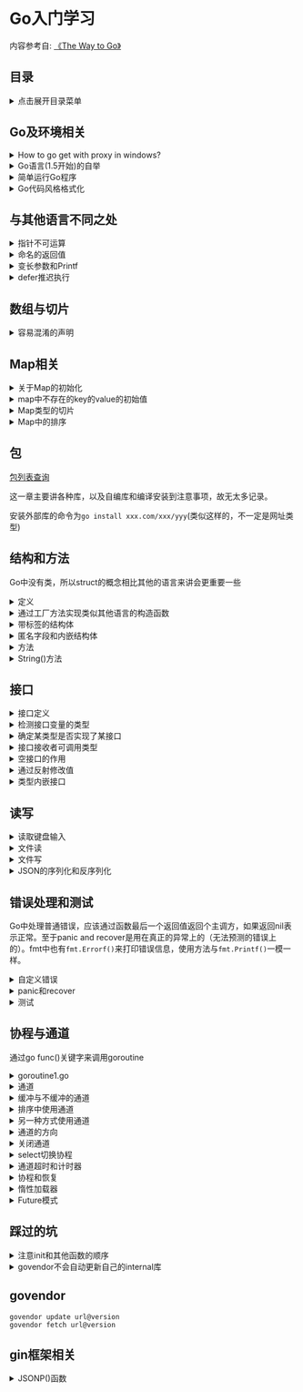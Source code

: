 Go入门学习
===

内容参考自: [《The Way to Go》](https://go.fdos.me/)

目录
---
<details>
<summary>点击展开目录菜单</summary>

<!-- TOC -->

- [Go及环境相关](#Go及环境相关)
- [与其他语言不同之处](#与其他语言不同之处)
- [数组与切片](#数组与切片)
- [Map相关](#Map相关)
- [包(Package)](#包)
- [结构(struct)和方法(method)](#结构和方法)
- [接口](#接口)
- [读写](#读写)
- [错误处理和测试](#错误处理和测试)
- [协程与通道](#协程与通道)
- [踩过的坑](#踩过的坑)
- [govendor](#govendor)
- [gin框架相关](#gin框架相关)
<!-- /TOC -->

</details>


## Go及环境相关

<details>
<summary>How to go get with proxy in windows?</summary>

```bash
#本来是有ss和全局代理软件的，但是想试试不用全局怎么做，以下是自身尝试成功的做法（终端为git bash）：
https_proxy=127.0.0.1:1080 http_proxy=127.0.0.1:1080 go get golang.org/x/tour
```

</details>

<details>
    <summary>Go语言(1.5开始)的自举</summary>

首先什么是编程语言的自举？
以下[回答](https://segmentfault.com/q/1010000000692678)来自segmentfault

> 就是自己的编译器可以自行编译自己的编译器。  
> 实现方法就是这个编译器的作者用这个语言的一些特性来编写编译器并在该编译器中支持这些自己使用到的特性。  
> 首先，第一个编译器肯定是用别的语言写的（不论是C还是Go还是Lisp还是Python），后面的版本才能谈及自举。  
> 至于先有鸡还是先有蛋，我可以举个这样的不太恰当的例子：比如我写了一个可以自举的C编译器叫作mycc，不论是编译器本身的执行效率还是生成的代码的质量都远远好于gcc（本故事纯属虚构），但我用的都是标准的C写的，那么我可以就直接用gcc编译mycc的源码，得到一份可以生成高质量代码但本身执行效率低下的mycc，然后当然如果我再用这个生成的mycc编译mycc的源码得到新的一份mycc，新的这份不光会产生和原来那份同等高质量的代码，而且还能拥有比先前版本更高的执行效率（因为前一份是gcc的编译产物，后一份是mycc的编译产物，而mycc生成的代码质量要远好于gcc的）。故事虽然是虚构的，但是道理差不多就是这么个道理。这也就是为什么如果从源码编译安装新版本的gcc的话，往往会“编译——安装”两到三遍的原因。  

</details>

<details>
    <summary>简单运行Go程序</summary>

```bash
go run hello_world.go
```

</details>

<details>
    <summary>Go代码风格格式化</summary>

```bash
gofmt -w *.go
gofmt <foldername>
```
</details>

## 与其他语言不同之处

<details>
    <summary>指针不可运算</summary>
对于经常导致 C 语言内存泄漏继而程序崩溃的指针运算（所谓的指针算法，如：pointer+2，移动指针指向字符串的字节数或数组的某个位置）是不被允许的。Go 语言中的指针保证了内存安全，更像是 Java、C# 和 VB.NET 中的引用。

因此```c = *p++```在 Go 语言的代码中是不合法的。
</details>

<details>
    <summary>命名的返回值</summary>
可以通过在函数签名中声明返回值的名字，从而省略return中的变量，example：

```go
func getX2AndX3_2(input int) (x2 int, x3 int) {
    x2 = 2 * input
    x3 = 3 * input
    // return x2, x3
    return
}
```
</details>

<details>
    <summary>变长参数和Printf</summary>

### 同类型的变长参数
首先看看函数中的语法定义

```go
/**
    FunctionType   = "func" Signature .
    Signature      = Parameters [ Result ] .
    Result         = Parameters | Type .
    Parameters     = "(" [ ParameterList [ "," ] ] ")" .
    ParameterList  = ParameterDecl { "," ParameterDecl } .
    ParameterDecl  = [ IdentifierList ] [ "..." ] Type .
*/
func min(s ...int) int {
    if len(s)==0 {
        return 0
    }
    min := s[0]
    for _, v := range s {
        if v < min {
            min = v
        }
    }
    return min
}
// usage
result := min(1,5,4,2,4)
slice := []int{7,9,3,5,1}
result = min(slice...)
```

### 不同类型的变长参数(以Printf为例)

[Interface相关](#接口)

```go
//一个简单的例子
func typecheck(..,..,values … interface{}) {
    for _, value := range values {
        switch v := value.(type) {
            case int: …
            case float: …
            case string: …
            case bool: …
            default: …
        }
    }
}

// 例如fmt.Printf()
// Printf formats according to a format specifier and writes to standard output.
// It returns the number of bytes written and any write error encountered.
func Printf(format string, a ...interface{}) (n int, err error) {
    return Fprintf(os.Stdout, format, a...)
}

// Fprintf formats according to a format specifier and writes to w.
// It returns the number of bytes written and any write error encountered.
func Fprintf(w io.Writer, format string, a ...interface{}) (n int, err error) {
    p := newPrinter()
    p.doPrintf(format, a)
    n, err = w.Write(p.buf)
    p.free()
    return
}

func (p *pp) doPrintf(format string, a []interface{}) {
    end := len(format)
    argNum := 0         // we process one argument per non-trivial format
    afterIndex := false // previous item in format was an index like [3].
    p.reordered = false

    // some source code that handles the format string is omitted here
    // ......
    // some source code that handles the format string is omitted here

    if !p.reordered && argNum < len(a) {
        p.fmt.clearflags()
        p.buf.WriteString(extraString)
        for i, arg := range a[argNum:] {
            if i > 0 {
                p.buf.WriteString(commaSpaceString)
            }
            if arg == nil {
                p.buf.WriteString(nilAngleString)
            } else {
                p.buf.WriteString(reflect.TypeOf(arg).String())
                p.buf.WriteByte('=')
                p.printArg(arg, 'v')
            }
        }
        p.buf.WriteByte(')')
    }
}
```
</details>

<details>
    <summary>defer推迟执行</summary>
关键字 defer 允许我们推迟到函数返回之前（或任意位置执行 return 语句之后）一刻才执行某个语句或函数（为什么要在返回之后才执行这些语句？因为 return 语句同样可以包含一些操作，而不是单纯地返回某个值）。

关键字 defer 的用法类似于面向对象编程语言 Java 和 C# 的 finally 语句块，它一般用于释放某些已分配的资源。

```go
// open a file  
defer file.Close()

// open a database connection  
defer disconnectFromDB()

// 甚至用来调试函数
package main

import "fmt"

func trace(s string)   { fmt.Println("entering:", s) }
func untrace(s string) { fmt.Println("leaving:", s) }

func a() {
    trace("a")
    defer untrace("a")
    fmt.Println("in a")
}

func b() {
    trace("b")
    defer untrace("b")
    fmt.Println("in b")
    a()
}

func main() {
    b()
}

// 更简洁的版本
package main

import "fmt"

func trace(s string) string {
    fmt.Println("entering:", s)
    return s
}

func un(s string) {
    fmt.Println("leaving:", s)
}

func a() {
    defer un(trace("a"))
    fmt.Println("in a")
}

func b() {
    defer un(trace("b"))
    fmt.Println("in b")
    a()
}

func main() {
    b()
}
```
</details>

## 数组与切片

<details>
    <summary>容易混淆的声明</summary>
看代码和运行结果更直观

```go
package main

import (
    "fmt"
    "reflect"
)

func main() {
    var type1 = [5]int{1, 2, 3, 4, 5}
    var type2 = [...]int{1, 2, 3, 4, 5}
    var type3 = []int{1, 2, 3, 4, 5}
    type4 := []int{1, 2, 3, 4, 5}
    var type5 = make([]int, 3, 5)
    var type6 = new([5]int)[0:3]

    fmt.Printf("%T,%s,%v\n", type1, reflect.TypeOf(type1).Kind(), type1)
    // [5]int,array,[1 2 3 4 5]

    fmt.Printf("%T,%s,%v\n", type2, reflect.TypeOf(type2).Kind(), type2)
    // [5]int,array,[1 2 3 4 5]

    fmt.Printf("%T,%s,%v\n", type3, reflect.TypeOf(type3).Kind(), type3)
    // []int,slice,[1 2 3 4 5]

    fmt.Printf("%T,%s,%v\n", type4, reflect.TypeOf(type4).Kind(), type4)
    // []int,slice,[1 2 3 4 5]

    fmt.Printf("%T,%s,%v\n", type5, reflect.TypeOf(type5).Kind(), type5)
    // []int,slice,[0 0 0]

    fmt.Printf("%T,%s,%v\n", type6, reflect.TypeOf(type6).Kind(), type6)
    // []int,slice,[0 0 0]
}
```
</details>

## Map相关

<details>
    <summary>关于Map的初始化</summary>

```go
//var map1 map[keytype]valuetype
var map1 map[string]int

//值作为切片值，应对一key多value的情况
mp1 := make(map[int][]int)
mp2 := make(map[int]*[]int)
```

> 请永远用make来初始化Map，而不是用new，否则你会获得一个空饮用的指针，相当于声明了一个未初始化的变量并且取得了它的地址

</details>

<details>
    <summary>map中不存在的key的value的初始值</summary>

当Key不存在的时候，返回的是valuetype的空值，判断key是否存在的方式如下：

```go
if _, ok := map1[key1]; ok {
    // 如果存在，ok为true
}
```

删除key的时候直接```delete(map,key)```即可，即便key不存在也不会失败
</details>

<details>
    <summary>Map类型的切片</summary>

代码如下：

```go
package main
import "fmt"

func main() {
    // Version A:
    items := make([]map[int]int, 5)
    for i:= range items {
        items[i] = make(map[int]int, 1)
        items[i][1] = 2
    }
    fmt.Printf("Version A: Value of items: %v\n", items)
    //Version A: Value of items: [map[1:2] map[1:2] map[1:2] map[1:2] map[1:2]]


    // Version B: NOT GOOD!
    items2 := make([]map[int]int, 5)
    for _, item := range items2 {
        item = make(map[int]int, 1) // item is only a copy of the slice element.
        item[1] = 2 // This 'item' will be lost on the next iteration.
    }
    fmt.Printf("Version B: Value of items: %v\n", items2)
    //Version B: Value of items: [map[] map[] map[] map[] map[]]

    // B版本中的item只是一个copy，所以不是一个好的实践，也没有办法真正的初始化到map中

}
```

</details>

<details>
    <summary>Map中的排序</summary>

Map中是不排序的，不论key还是value，若要实现排序有两个思路：

1. 取出其中的所有key到切片中，然后再for-range打印：

```go
// the telephone alphabet:
package main
import (
    "fmt"
    "sort"
)

var (
    barVal = map[string]int{"alpha": 34, "bravo": 56, "charlie": 23,
                            "delta": 87, "echo": 56, "foxtrot": 12,
                            "golf": 34, "hotel": 16, "indio": 87,
                            "juliet": 65, "kili": 43, "lima": 98}
)

func main() {
    fmt.Println("unsorted:")
    for k, v := range barVal {
        fmt.Printf("Key: %v, Value: %v / ", k, v)
    }
    keys := make([]string, len(barVal))
    i := 0
    for k, _ := range barVal {
        keys[i] = k
        i++
    }
    sort.Strings(keys)
    fmt.Println()
    fmt.Println("sorted:")
    for _, k := range keys {
        fmt.Printf("Key: %v, Value: %v / ", k, barVal[k])
    }
}
```

2. 但是若想要一个排序好的列表，还是使用结构体切片会比较有效：

```go
type name struct {
    key string
    value int
}
```
</details>

## 包

[包列表查询](https://gowalker.org/search?q=gorepos)

这一章主要讲各种库，以及自编库和编译安装到注意事项，故无太多记录。

安装外部库的命令为```go install xxx.com/xxx/yyy```(类似这样的，不一定是网址类型)

## 结构和方法

Go中没有类，所以struct的概念相比其他的语言来讲会更重要一些

<details>
    <summary>定义</summary>

```go
type identifier struct {
    field1 type1
    field2 type2
    ...
}

// type 1
var s T
s.a = 5
s.b = 8

// type 2
var t *T
t = new(T)
```

通过结构体的两种类型声明而出的一个是实例（指针变量）一个是对象；当给结构体别名的时候，两种类型可以互相直接转换
</details>

<details>
    <summary>通过工厂方法实现类似其他语言的构造函数</summary>

```go
type File struct {
    fd      int     // 文件描述符
    name    string  // 文件名
}
func NewFile(fd int, name string) *File {
    if fd < 0 {
        return nil
    }

    return &File{fd, name}
}
f := NewFile(10, "./test.txt")
```

强制使用工厂方法：只需要将包的结构体用小写开头，其他包则无法直接访问到该类型，只能通过可见的工厂方法来构造这个实例。
</details>

<details>
    <summary>带标签的结构体</summary>

```go
type TagType struct { // tags
    field1 bool   "An important answer"
    field2 string "The name of the thing"
    field3 int    "How much there are"
}
// 其中的field类型后的字符串就是tag，可以通过反射来获取类型，然后通过下标获取字段，通过字段的Tag属性来获取这个字符串。
```
</details>

<details>
    <summary>匿名字段和内嵌结构体</summary>

结构体中可以内嵌有类型的而无变量名的结构体变量，然后可以直接获取到相应变量中的字段等，内嵌变量（如int，float也是可以的）

```go
package main

import "fmt"

type innerS struct {
    in1 int
    in2 int
}

type outerS struct {
    b    int
    c    float32
    int  // anonymous field
    innerS //anonymous field
}

func main() {
    outer := new(outerS)
    outer.b = 6
    outer.c = 7.5
    outer.int = 60
    outer.in1 = 5
    outer.in2 = 10

    fmt.Printf("outer.b is: %d\n", outer.b)
    fmt.Printf("outer.c is: %f\n", outer.c)
    fmt.Printf("outer.int is: %d\n", outer.int)
    fmt.Printf("outer.in1 is: %d\n", outer.in1)
    fmt.Printf("outer.in2 is: %d\n", outer.in2)

    // 使用结构体字面量
    outer2 := outerS{6, 7.5, 60, innerS{5, 10}}
    fmt.Println("outer2 is:", outer2)
}

// 输出：
// outer.b is: 6
// outer.c is: 7.500000
// outer.int is: 60
// outer.in1 is: 5
// outer.in2 is: 10
// outer2 is:{6 7.5 60 {5 10}}
```

当命名冲突(内嵌不同结构体中的变量名重复)的时候，外部覆盖内部，如果处于同一层，需要程序员明确指定是哪个类型中的属性
</details>

<details>
    <summary>方法</summary>

结构体+方法近似于OO中的类。方法是有接收者的函数，声明方法如下：

```go
func (recv receiver_type) methodName(parameter_list) (return_value_list) { ... }
```

1. receiver_type可以为任意类型（在相同包中声明），但是不能为接口、指针类型（但是可以是允许的类型的指针）
2. 当接收者是指针的时候，可以在方法中修改接收者的值或者状态
3. 指针方法和值方法都可以在指针或非指针上被调用，如下面程序所示，类型 List 在值上有一个方法 Len()，在指针上有一个方法 Append()，但是可以看到两个方法都可以在两种类型的变量上被调用。

```go
package main

import (
    "fmt"
)

type List []int

func (l List) Len() int        { return len(l) }
func (l *List) Append(val int) { *l = append(*l, val) }

func main() {
    // 值
    var lst List
    lst.Append(1)
    fmt.Printf("%v (len: %d)", lst, lst.Len()) // [1] (len: 1)

    // 指针
    plst := new(List)
    plst.Append(2)
    fmt.Printf("%v (len: %d)", plst, plst.Len()) // &[2] (len: 1)
}
```
</details>


<details>
    <summary>String()方法</summary>

通过定义类型的String方法，当调用```fmt.Println(struct_obj)```的时候，会输出String中的方法，调试方便。
</details>

## 接口

<details>
    <summary>接口定义</summary>

一组方法的集合，不包含实现代码。

1. 类型不需要显式声明它实现了某个接口：接口被隐式地实现。多个类型可以实现同一个接口。
2. 实现某个接口的类型（除了实现接口方法外）可以有其他的方法。
3. 一个类型可以实现多个接口。
4. 接口类型可以包含一个实例的引用，该实例的类型实现了此接口（接口是动态类型）。
5. 接口可以嵌套接口。

Example：

```go
package main

import "fmt"

type Shaper interface {
    Area() float32
}

type Square struct {
    side float32
}

func (sq *Square) Area() float32 {
    return sq.side * sq.side
}

type Rectangle struct {
    length, width float32
}

func (r Rectangle) Area() float32 {
    return r.length * r.width
}

func main() {

    r := Rectangle{5, 3} // Area() of Rectangle needs a value
    q := &Square{5}      // Area() of Square needs a pointer
    // shapes := []Shaper{Shaper(r), Shaper(q)}
    // or shorter
    shapes := []Shaper{r, q}
    fmt.Println("Looping through shapes for area ...")
    for n, _ := range shapes {
        fmt.Println("Shape details: ", shapes[n])
        fmt.Println("Area of this shape is: ", shapes[n].Area())
    }
}

// Looping through shapes for area ...
// Shape details:  {5 3}
// Area of this shape is:  15
// Shape details:  &{5}
// Area of this shape is:  25
```
</details>

<details>
    <summary>检测接口变量的类型</summary>

接口变量可以包含实例的引用，而很多时候我们需要确定该引用类型。我们假定接口变量名为var_inter，类型名为struct_type，那么我们可以通过：

```go
val,ok := var_inter.(*struct_type)
// ok为true时，val是转换后的值；否则为该类型空值

// 另一种方式判断类型
switch t := var_inter.(type) {
case *Square:
    fmt.Printf("Type Square %T with value %v\n", t, t)
case *Circle:
    fmt.Printf("Type Circle %T with value %v\n", t, t)
case nil:
    fmt.Printf("nil value: nothing to check?\n")
default:
    fmt.Printf("Unexpected type %T\n", t)
}
// Type Square *main.Square with value &{5}
```
</details>

<details>
    <summary>确定某类型是否实现了某接口</summary>

```go
// 假定v是一个值
type Stringer interface {
    String() string
}

if sv, ok := v.(Stringer); ok {
    fmt.Printf("v implements String(): %s\n", sv.String()) // note: sv, not v
}
```
</details>

<details>
    <summary>接口接收者可调用类型</summary>

1. 指针方法可以通过指针调用
2. 值方法可以通过值调用
3. 接收者是值的方法可以通过指针调用，因为指针会首先被解引用
4. 接收者是指针的方法不可以通过值调用，因为存储在接口中的值没有地址

</details>

<details>
    <summary>空接口的作用</summary>

1. 由于空接口能承接任意类型的变量，所以可以实现承接任意类型的切片
2. 实现数据结构（如树）的时候，data字段可以用空接口，这样就能存储任意的值，使得代码具有足够的通用性
</details>

<details>
    <summary>通过反射修改值</summary>

[源码](./src/reflect.go)
</details>

<details>
    <summary>类型内嵌接口</summary>

> PS：这里原书那里的一些说法与我测试结果不太相同

当一个类型包含（内嵌）另一个类型（实现了一个或多个接口）的**指针**时，这个类型就可以使用（另一个类型）所有的接口方法。更无歧义的表达是：

1. 接口可以内嵌接口
2. 结构体可以内嵌结构体或结构体指针
3. 结构体可以内嵌接口，此时初始化时要用实现了该接口的类型来初始化

[代码](./src/embeded_Interface.go)

[有关内嵌类型的阅读](https://travix.io/type-embedding-in-go-ba40dd4264df)

接口可以通过继承多个接口来提供像**多重继承**一样的特性
</details>

## 读写

<details>
    <summary>读取键盘输入</summary>

fmt包提供了Scan或Sscan开头的函数（Scanln和Sscanf），其中Scanln以空格分隔符，直到遇到换行；Sscanf则类似c中的scanf，按照第一个参数规定的顺序来获取输入。

<details>
        <summary>Example:</summary>

```go
// 从控制台读取输入:
package main
import "fmt"

var (
   firstName, lastName, s string
   i int
   f float32
   input = "56.12 / 5212 / Go"
   format = "%f / %d / %s"
)

func main() {
   fmt.Println("Please enter your full name: ")
   fmt.Scanln(&firstName, &lastName)
   // fmt.Scanf("%s %s", &firstName, &lastName)
   fmt.Printf("Hi %s %s!\n", firstName, lastName) // Hi Chris Naegels
   fmt.Sscanf(input, format, &f, &i, &s)
   fmt.Println("From the string we read: ", f, i, s)
    // 输出结果: From the string we read: 56.12 5212 Go
}
```
</details>

也可以使用 bufio 包提供的缓冲读取（buffered reader）来读取数据：

<details>
    <summary>Example:</summary>

```go
package main
import (
    "fmt"
    "bufio"
    "os"
)

var inputReader *bufio.Reader
var input string
var err error

func main() {
    inputReader = bufio.NewReader(os.Stdin)
    fmt.Println("Please enter some input: ")
    input, err = inputReader.ReadString('\n')
    if err == nil {
        fmt.Printf("The input was: %s\n", input)
    }
}
```
</details>

</details>

<details>
    <summary>文件读</summary>

os.File类型的指针表示文件句柄，os.Stdin和os.Stdout的类型都是\*os.File

<details>
    <summary>文件读示例</summary>

```go
package main

import (
    "bufio"
    "fmt"
    "io"
    "os"
)

func main() {
    inputFile, inputError := os.Open("input.dat")
    if inputError != nil {
        fmt.Printf("An error occurred on opening the inputfile\n" +
            "Does the file exist?\n" +
            "Have you got acces to it?\n")
        return // exit the function on error
    }
    defer inputFile.Close()

    inputReader := bufio.NewReader(inputFile)
    for {
        inputString, readerError := inputReader.ReadString('\n')
        fmt.Printf("The input was: %s", inputString)
        if readerError == io.EOF {
            return
        }      
    }
}
```
</details>

而带缓冲的读取二进制文件的方法，可以用Read()函数来处理

```go
buf := make([]byte, 1024)
for {
    n, err := inputReader.Read(buf)
    if (n == 0) {
        break
    }
}
```

[完整示例](./src/file_read.go)


压缩文件的读取，利用compress包读取

</details>


<details>
    <summary>文件写</summary>

```go
package main

import "os"

func main() {
    os.Stdout.WriteString("hello, world\n")
    f, _ := os.OpenFile("test", os.O_CREATE|os.O_WRONLY, 0666)
    defer f.Close()
    f.WriteString("hello, world in a file\n")
}
```

<details>
    <summary>使用bufio的方式</summary>

```go
package main

import (
    "os"
    "bufio"
    "fmt"
)

func main () {
    // var outputWriter *bufio.Writer
    // var outputFile *os.File
    // var outputError os.Error
    // var outputString string
    outputFile, outputError := os.OpenFile("output.dat", os.O_WRONLY|os.O_CREATE, 0666)
    if outputError != nil {
        fmt.Printf("An error occurred with file opening or creation\n")
        return  
    }
    defer outputFile.Close()

    outputWriter := bufio.NewWriter(outputFile)
    outputString := "hello world!\n"

    for i:=0; i<10; i++ {
        outputWriter.WriteString(outputString)
    }
    outputWriter.Flush()
}
```
</details>

</details>

<details>
    <summary>JSON的序列化和反序列化</summary>

json的库在```encoding/json```，其中序列化函数```json.Marshal()```的函数签名是```func Marshal(v interface{}) ([]byte, error)```，反序列化的函数```UnMarshal()```的函数签名是```func Unmarshal(data []byte, v interface{}) error```

解码的时候要注意解码后格式的转换。

<details>
    <summary>例子</summary>

```go
b := []byte(`{"Name": "Wednesday", "Age": 6, "Parents": ["Gomez", "Morticia"]}`)
var f interface{}
err := json.Unmarshal(b, &f)

//  f指向的值是一个 map，key 是一个字符串，value 是自身存储作为空接口类型的值：
map[string]interface{} {
    "Name": "Wednesday",
    "Age":  6,
    "Parents": []interface{} {
        "Gomez",
        "Morticia",
    },
}

// 要访问这个数据，我们可以使用类型断言
m := f.(map[string]interface{})

// 我们可以通过 for range 语法和 type switch 来访问其实际类型：
for k, v := range m {
    switch vv := v.(type) {
    case string:
        fmt.Println(k, "is string", vv)
    case int:
        fmt.Println(k, "is int", vv)

    case []interface{}:
        fmt.Println(k, "is an array:")
        for i, u := range vv {
            fmt.Println(i, u)
        }
    default:
        fmt.Println(k, "is of a type I don’t know how to handle")
    }
}
// 通过这种方式，你可以处理未知的 JSON 数据，同时可以确保类型安全。


```
</details>
</details>


## 错误处理和测试

Go中处理普通错误，应该通过函数最后一个返回值返回个主调方，如果返回nil表示正常。至于panic and recover是用在真正的异常上的（无法预测的错误上的）。fmt中也有```fmt.Errorf()```来打印错误信息，使用方法与```fmt.Printf()```一模一样。


<details>
    <summary>自定义错误</summary>

```go
// PathError records an error and the operation and file path that caused it.
type PathError struct {
    Op string    // "open", "unlink", etc.
    Path string  // The associated file.
    Err error  // Returned by the system call.
}

func (e *PathError) String() string {
    return e.Op + " " + e.Path + ": "+ e.Err.Error()
}
```
</details>

<details>
    <summary>panic和recover</summary>

recover只能在defer修饰的函数中使用：用于取得panic调用中传递过来的错误值，如果是正常执行，调用recover会返回nil，且没有其它效果。

一个简单的例子：

```go
// panic_recover.go
package main

import (
    "fmt"
)

func badCall() {
    panic("bad end")
}

func test() {
    defer func() {
        if e := recover(); e != nil {
            fmt.Printf("Panicing %s\r\n", e)
        }
    }()
    badCall()
    fmt.Printf("After bad call\r\n") // <-- wordt niet bereikt
}

func main() {
    fmt.Printf("Calling test\r\n")
    test()
    fmt.Printf("Test completed\r\n")
}

// Calling test
// Panicing bad end
// Test completed
``` 

> 计算机科学领域的任何问题都可以通过增加一个简介的中间层来解决。  
> Any problem in computer science can be solved by another layer of indirection.

所以用以下闭包的方式（外层包装一个error_handler，并于其中的defer进行recover）来解决多次判断错误的不优雅代码：[传送门](https://go.fdos.me/13.5.html)

</details>

<details>
    <summary>测试</summary>

测试代码写于xx_test.go中，即当源码文件为add.go的时候，测试代码为add_test.go。且测试数据通常通过表驱动的方式，在函数中for循环对比输入输出是否正确。
    
</details>

## 协程与通道

通过go func()关键字来调用goroutine

<details>
    <summary>goroutine1.go</summary>

```go
package main

import (
    "fmt"
    "time"
)

func main() {
    fmt.Println("In main()")
    go longWait()
    go shortWait()
    fmt.Println("About to sleep in main()")
    // sleep works with a Duration in nanoseconds (ns) !
    time.Sleep(10 * 1e9)
    fmt.Println("At the end of main()")
}

func longWait() {
    fmt.Println("Beginning longWait()")
    time.Sleep(5 * 1e9) // sleep for 5 seconds
    fmt.Println("End of longWait()")
}

func shortWait() {
    fmt.Println("Beginning shortWait()")
    time.Sleep(2 * 1e9) // sleep for 2 seconds
    fmt.Println("End of shortWait()")
}

// In main()
// About to sleep in main()
// Beginning longWait()
// Beginning shortWait()
// End of shortWait()
// End of longWait()
// At the end of main()
```
</details>

<details>
    <summary>通道</summary>

声明方式：
> var identifier chan datatype

```go
var ch1 chan string
ch1 = make(chan string)

// or

ch1 := make(chan string)

// 发送数据
var text string
text = "Hello world" 
ch <- text

// 接收数据
output := <- ch
```

<details>
    <summary>goroutine2.go</summary>

```go
package main

import (
    "fmt"
    "time"
)

func main() {
    ch := make(chan string)

    go sendData(ch)
    go getData(ch)

    time.Sleep(1e9)
}

func sendData(ch chan string) {
    ch <- "Washington"
    ch <- "Tripoli"
    ch <- "London"
    ch <- "Beijing"
    ch <- "Tokio"
}

func getData(ch chan string) {
    var input string
    // time.Sleep(2e9)
    for {
        input = <-ch
        fmt.Printf("%s ", input)
    }
}

// 输出如下：
// Washington Tripoli London Beijing Tokio
```

</details>

</details>

<details>
    <summary>缓冲与不缓冲的通道</summary>

容量为0的通道是阻塞的，即发送和接受操作都是阻塞的，发送者或接收者未就绪的时候，通道都是阻塞的，通道使用中，对于新的输入也是阻塞的。

声明带缓冲的通道（异步的非阻塞，满或空的时候还是阻塞的）方法：```ch := make(chan type, value)```

</details>


<details>
    <summary>排序中使用通道</summary>

```go
done := make(chan bool)
// doSort is a lambda function, so a closure which knows the channel done:
doSort := func(s []int){
    sort(s)
    done <- true
}
i := pivot(s)
go doSort(s[:i])
go doSort(s[i:])
<-done
<-done
```
</details>

<details>
    <summary>另一种方式使用通道</summary>

```go
package main

import (
    "fmt"
    "time"
)

func main() {
    stream := pump()
    go suck(stream)
    time.Sleep(1e9)
}

func pump() chan int {
    ch := make(chan int)
    go func() {
        for i := 0; ; i++ {
            ch <- i
        }
    }()
    return ch
}

func suck(ch chan int) {
    for {
        fmt.Println(<-ch)
    }
}
```

</details>

<details>
    <summary>通道的方向</summary>

通道可以通过注解来表示它只发送或者接收：

```go
var send_only chan<- int         // channel can only receive data
var recv_only <-chan int        // channel can only send data
```

<details>
    <summary>Goroutine判断素数</summary>

```go
// Copyright 2009 The Go Authors. All rights reserved.
// Use of this source code is governed by a BSD-style
// license that can be found in the LICENSE file.package main
package main

import "fmt"

// Send the sequence 2, 3, 4, ... to channel 'ch'.
func generate(ch chan int) {
    for i := 2; ; i++ {
        ch <- i // Send 'i' to channel 'ch'.
    }
}

// Copy the values from channel 'in' to channel 'out',
// removing those divisible by 'prime'.
func filter(in, out chan int, prime int) {
    for {
        i := <-in // Receive value of new variable 'i' from 'in'.
        if i%prime != 0 {
            out <- i // Send 'i' to channel 'out'.
        }
    }
}

// The prime sieve: Daisy-chain filter processes together.
func main() {
    ch := make(chan int) // Create a new channel.
    go generate(ch)      // Start generate() as a goroutine.
    for {
        prime := <-ch
        fmt.Print(prime, " ")
        ch1 := make(chan int)
        go filter(ch, ch1, prime)
        ch = ch1
    }
}

// 解释：  
// 首先ch放入了2，然后进到第一个filter函数，在in通道中获取了待判断的3，检测为素数后放进了ch1，然后ch(2)被替换为了ch1，但是第一个goroutine(还在跑)的选择器还是会从最开始的ch中取数字的。
// 此后的for循环只会从上一次的channel中获取输入，也就是说其实产生了很多个filter的goroutine，上一个filter通过了的数字会被发送到下一个filter的输入频道中，如果是素数，那么他会通过所有素数filter的判断，然后生成新的channel，走到下个for的时候会输出自身，然后开启新的filter等待上个channel传来新的待判断的数字。

```

版本2:

```go
// Copyright 2009 The Go Authors. All rights reserved.
// Use of this source code is governed by a BSD-style
// license that can be found in the LICENSE file.

package main

import (
    "fmt"
)

// Send the sequence 2, 3, 4, ... to returned channel
func generate() chan int {
    ch := make(chan int)
    go func() {
        for i := 2; ; i++ {
            ch <- i
        }
    }()
    return ch
}

// Filter out input values divisible by 'prime', send rest to returned channel
func filter(in chan int, prime int) chan int {
    out := make(chan int)
    go func() {
        for {
            if i := <-in; i%prime != 0 {
                out <- i
            }
        }
    }()
    return out
}

func sieve() chan int {
    out := make(chan int)
    go func() {
        ch := generate()
        for {
            prime := <-ch
            ch = filter(ch, prime)
            out <- prime
        }
    }()
    return out
}

func main() {
    primes := sieve()
    for {
        fmt.Println(<-primes)
    }
}
```


</details>

</details>



<details>
    <summary>关闭通道</summary>  

通道的关闭用close()函数即可，执行后，通道不可以再接收值，再次望这个通道发送数据或者关闭都会引起panic。  
一般使用都如下：  
```go
ch := make(chan float64)
defer close(ch)

// 检测是否关闭的代码

v,ok := <- ch // 如果v获得到了值那么ok会是true

// 更好的方法是使用for-range结构，因为这会自动判断通道是否关闭

for input := range ch {
    process(input)
}
```  

</details>

<details>
    <summary>select切换协程</summary>

可以通过select关键字来从不同的协程中找到未阻塞的协程获取/发送内容，和switch类似但是不允许fallthrough。  
Example：  
```go
select {
    case u := <- ch1:
        ...
    case v := <- ch2:
        ...
    default :
        // 没有一个通道就绪的时候
        ...
}
```  
注意select并不是顺序的选择，当多个channel就绪的时候是**(伪)随机**的选择一个，如果都没准备好则走default。通过这种方式，配合上无限循环并在default中写break条件，就可以保证使用通道过程中不被阻塞。  
Note：如果select没有default时，有可能一直阻塞。   
<details>
    <summary>Full Exapmle:</summary>

```go
package main

import (
    "fmt"
    "time"
)

func main() {
    ch1 := make(chan int)
    ch2 := make(chan int)

    go pump1(ch1)
    go pump2(ch2)
    go suck(ch1, ch2)

    time.Sleep(1e9)
}

func pump1(ch chan int) {
    for i := 0; ; i++ {
        ch <- i * 2
    }
}

func pump2(ch chan int) {
    for i := 0; ; i++ {
        ch <- i + 5
    }
}

func suck(ch1, ch2 chan int) {
    for {
        select {
        case v := <-ch1:
            fmt.Printf("Received on channel 1: %d\n", v)
        case v := <-ch2:
            fmt.Printf("Received on channel 2: %d\n", v)
        }
    }
}
```  

</details>

</details>

<details>
    <summary>通道超时和计时器</summary>

time包中有个Ticker结构体，会以指定时间间隔重复向通道C发送时间值：  
```go
type Ticker struct {
    C <-chan Time // the channel on which the ticks are delivered.
    // contains filtered or unexported fields
    ...
}

// example

ticker := time.NewTicker(updateInterval) // 单位是纳秒
defer ticker.Stop()
...
select {
case u:= <-ch1:
    ...
case v:= <-ch2:
    ...
case <-ticker.C:
    logState(status) // call some logging function logState
default: // no value ready to be received
    ...
}
```  

超时的示例：  
```go
ch := make(chan error, 1)
go func() { ch <- client.Call("Service.Method", args, &reply) } ()
select {
case resp := <-ch
    // use resp and reply
case <-time.After(timeoutNs):
    // call timed out
    break
}
```  
书里说：  
> 注意缓冲大小设置为 1 是必要的，可以避免协程死锁以及确保超时的通道可以被垃圾回收（主要是垃圾回收，func中的内存引用将一直无法回收直到程序停止）。

</details>

<details>
    <summary>协程和恢复</summary>

```go
func server(workChan <-chan *Work) {
    for work := range workChan {
        go safelyDo(work)   // start the goroutine for that work
    }
}

func safelyDo(work *Work) {
    defer func() {
        if err := recover(); err != nil {
            log.Printf("Work failed with %s in %v", err, work)
        }
    }()
    do(work)
}
```

</details>

<details>
    <summary>惰性加载器</summary>

```go
package main

import (
    "fmt"
)

var resume chan int

func integers() chan int {
    yield := make(chan int)
    count := 0
    go func() {
        for {
            yield <- count
            count++
        }
    }()
    return yield
}

func generateInteger() int {
    return <-resume
}

func main() {
    resume = integers()
    fmt.Println(generateInteger())  //=> 0
    fmt.Println(generateInteger())  //=> 1
    fmt.Println(generateInteger())  //=> 2    
}
```

</details>

<details>
    <summary>Future模式</summary>  

矩阵求逆   
```go
func InverseProduct(a Matrix, b Matrix) {
    a_inv := Inverse(a)
    b_inv := Inverse(b)
    return Product(a_inv, b_inv)
}

// VS

func InverseProduct(a Matrix, b Matrix) {
    a_inv_future := InverseFuture(a)   // start as a goroutine
    b_inv_future := InverseFuture(b)   // start as a goroutine
    a_inv := <-a_inv_future
    b_inv := <-b_inv_future
    return Product(a_inv, b_inv)
}

func InverseFuture(a Matrix) chan Matrix {
    future := make(chan Matrix)
    go func() {
        future <- Inverse(a)
    }()
    return future
}
```

</details>

## 踩过的坑

<details>
    <summary>注意init和其他函数的顺序</summary>

一个包可能有多个init函数甚至在一个源码文件中。它们的执行是无序的。而且自己在main中写的初始化一定是晚于init的，不要因为main中写的函数名带有init就想当然的觉得内置init函数可以取得这些内容

</details>

<details>
    <summary>govendor不会自动更新自己的internal库</summary>

要将vendor下的version.go相关的一起更新到相同版本，govendor不会递归更新

</details>


## govendor

```shell
govendor update url@version
govendor fetch url@version
```

## gin框架相关

<details>
    <summary>JSONP()函数</summary>

`func (c *Context) JSONP(code int, obj interface{})`里面会判断callback参数为空的情况并返回JSON，所以不需要重复处理判断

</details>